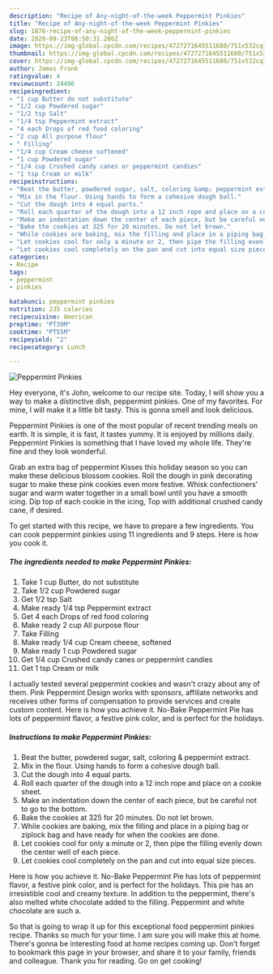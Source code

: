 ```yaml
---
description: "Recipe of Any-night-of-the-week Peppermint Pinkies"
title: "Recipe of Any-night-of-the-week Peppermint Pinkies"
slug: 1876-recipe-of-any-night-of-the-week-peppermint-pinkies
date: 2020-09-23T06:50:31.286Z
image: https://img-global.cpcdn.com/recipes/4727271645511680/751x532cq70/peppermint-pinkies-recipe-main-photo.jpg
thumbnail: https://img-global.cpcdn.com/recipes/4727271645511680/751x532cq70/peppermint-pinkies-recipe-main-photo.jpg
cover: https://img-global.cpcdn.com/recipes/4727271645511680/751x532cq70/peppermint-pinkies-recipe-main-photo.jpg
author: James Frank
ratingvalue: 4
reviewcount: 24496
recipeingredient:
- "1 cup Butter do not substitute"
- "1/2 cup Powdered sugar"
- "1/2 tsp Salt"
- "1/4 tsp Peppermint extract"
- "4 each Drops of red food coloring"
- "2 cup All purpose flour"
- " Filling"
- "1/4 cup Cream cheese softened"
- "1 cup Powdered sugar"
- "1/4 cup Crushed candy canes or peppermint candies"
- "1 tsp Cream or milk"
recipeinstructions:
- "Beat the butter, powdered sugar, salt, coloring &amp; peppermint extract."
- "Mix in the flour. Using hands to form a cohesive dough ball."
- "Cut the dough into 4 equal parts."
- "Roll each quarter of the dough into a 12 inch rope and place on a cookie sheet."
- "Make an indentation down the center of each piece, but be careful not to go to the bottom."
- "Bake the cookies at 325 for 20 minutes. Do not let brown."
- "While cookies are baking, mix the filling and place in a piping bag or ziplock bag and have ready for when the cookies are done."
- "Let cookies cool for only a minute or 2, then pipe the filling evenly down the center well of each piece."
- "Let cookies cool completely on the pan and cut into equal size pieces."
categories:
- Recipe
tags:
- peppermint
- pinkies

katakunci: peppermint pinkies 
nutrition: 235 calories
recipecuisine: American
preptime: "PT39M"
cooktime: "PT55M"
recipeyield: "2"
recipecategory: Lunch

---
```



![Peppermint Pinkies](https://img-global.cpcdn.com/recipes/4727271645511680/751x532cq70/peppermint-pinkies-recipe-main-photo.jpg)

Hey everyone, it's John, welcome to our recipe site. Today, I will show you a way to make a distinctive dish, peppermint pinkies. One of my favorites. For mine, I will make it a little bit tasty. This is gonna smell and look delicious.

Peppermint Pinkies is one of the most popular of recent trending meals on earth. It is simple, it is fast, it tastes yummy. It is enjoyed by millions daily. Peppermint Pinkies is something that I have loved my whole life. They're fine and they look wonderful.

Grab an extra bag of peppermint Kisses this holiday season so you can make these delicious blossom cookies. Roll the dough in pink decorating sugar to make these pink cookies even more festive. Whisk confectioners&#39; sugar and warm water together in a small bowl until you have a smooth icing. Dip top of each cookie in the icing, Top with additional crushed candy cane, if desired.


To get started with this recipe, we have to prepare a few ingredients. You can cook peppermint pinkies using 11 ingredients and 9 steps. Here is how you cook it.

<!--inarticleads1-->

##### The ingredients needed to make Peppermint Pinkies:

1. Take 1 cup Butter, do not substitute
1. Take 1/2 cup Powdered sugar
1. Get 1/2 tsp Salt
1. Make ready 1/4 tsp Peppermint extract
1. Get 4 each Drops of red food coloring
1. Make ready 2 cup All purpose flour
1. Take  Filling
1. Make ready 1/4 cup Cream cheese, softened
1. Make ready 1 cup Powdered sugar
1. Get 1/4 cup Crushed candy canes or peppermint candies
1. Get 1 tsp Cream or milk


I actually tested several peppermint cookies and wasn&#39;t crazy about any of them. Pink Peppermint Design works with sponsors, affiliate networks and receives other forms of compensation to provide services and create custom content. Here is how you achieve it. No-Bake Peppermint Pie has lots of peppermint flavor, a festive pink color, and is perfect for the holidays. 

<!--inarticleads2-->

##### Instructions to make Peppermint Pinkies:

1. Beat the butter, powdered sugar, salt, coloring &amp; peppermint extract.
1. Mix in the flour. Using hands to form a cohesive dough ball.
1. Cut the dough into 4 equal parts.
1. Roll each quarter of the dough into a 12 inch rope and place on a cookie sheet.
1. Make an indentation down the center of each piece, but be careful not to go to the bottom.
1. Bake the cookies at 325 for 20 minutes. Do not let brown.
1. While cookies are baking, mix the filling and place in a piping bag or ziplock bag and have ready for when the cookies are done.
1. Let cookies cool for only a minute or 2, then pipe the filling evenly down the center well of each piece.
1. Let cookies cool completely on the pan and cut into equal size pieces.


Here is how you achieve it. No-Bake Peppermint Pie has lots of peppermint flavor, a festive pink color, and is perfect for the holidays. This pie has an irresistible cool and creamy texture. In addition to the peppermint, there&#39;s also melted white chocolate added to the filling. Peppermint and white chocolate are such a. 

So that is going to wrap it up for this exceptional food peppermint pinkies recipe. Thanks so much for your time. I am sure you will make this at home. There's gonna be interesting food at home recipes coming up. Don't forget to bookmark this page in your browser, and share it to your family, friends and colleague. Thank you for reading. Go on get cooking!

